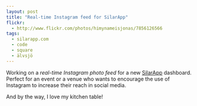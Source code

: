 ```yaml
---
layout: post
title: "Real-time Instagram feed for SilarApp"
flickr:
  - http://www.flickr.com/photos/himynameisjonas/7856126566
tags:
  - silarapp.com
  - code
  - square
  - älvsjö
---
```


Working on a *real-time Instagram photo feed* for a new [SilarApp](http://silarapp.com) dashboard. Perfect for an event or a venue who wants to encourage the use of Instagram to increase their reach in social media.

And by the way, I love my kitchen table!